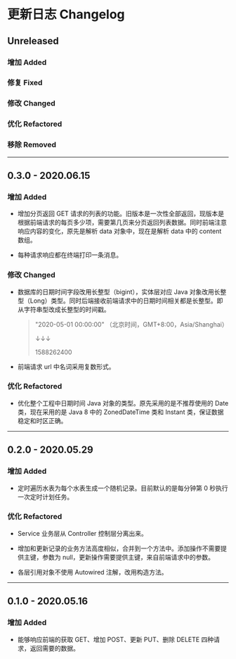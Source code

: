# 更新日志 Changelog

## Unreleased

### 增加 Added

### 修复 Fixed

### 修改 Changed

### 优化 Refactored

### 移除 Removed

---

## 0.3.0 - 2020.06.15

### 增加 Added

- 增加分页返回 GET 请求的列表的功能。旧版本是一次性全部返回，现版本是根据前端请求的每页多少项，需要第几页来分页返回列表数据。同时前端注意响应内容的变化，原先是解析 data 对象中，现在是解析 data 中的 content 数组。

- 每种请求响应都在终端打印一条消息。

### 修改 Changed

- 数据库的日期时间字段改用长整型（bigint），实体层对应 Java 对象改用长整型（Long）类型。同时后端接收前端请求中的日期时间相关都是长整型。即从字符串型改成长整型的时间戳。

  > "2020-05-01 00:00:00" （北京时间，GMT+8:00，Asia/Shanghai）
  >
  > ↓↓↓
  >
  > 1588262400

- 前端请求 url 中名词采用复数形式。

### 优化 Refactored

- 优化整个工程中日期时间 Java 对象的类型。原先采用的是不推荐使用的 Date 类，现在采用的是 Java 8 中的 ZonedDateTime 类和 Instant 类，保证数据稳定和时区正确。

---

## 0.2.0 - 2020.05.29

### 增加 Added

- 定时遍历水表为每个水表生成一个随机记录。目前默认的是每分钟第 0 秒执行一次定时计划任务。

### 优化 Refactored

- Service 业务层从 Controller 控制层分离出来。

- 增加和更新记录的业务方法高度相似，合并到一个方法中。添加操作不需要提供主键，参数为 null，更新操作需要提供主键，来自前端请求中的参数。

- 各层引用对象不使用 Autowired 注解，改用构造方法。

---

## 0.1.0 - 2020.05.16

### 增加 Added

- 能够响应前端的获取 GET、增加 POST、更新 PUT、删除 DELETE 四种请求，返回需要的数据。
